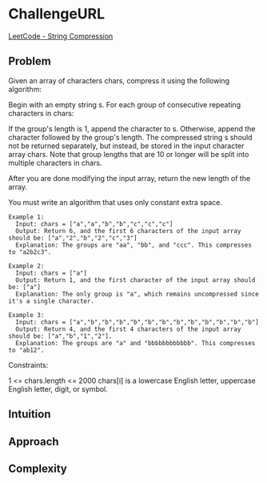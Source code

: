 # ChallengeURL
[LeetCode - String Compression](https://leetcode.com/problems/string-compression/submissions/1161486435/?envType=study-plan-v2&envId=leetcode-75)

## Problem
Given an array of characters chars, compress it using the following algorithm:

Begin with an empty string s. For each group of consecutive repeating characters in chars:

If the group's length is 1, append the character to s.
Otherwise, append the character followed by the group's length.
The compressed string s should not be returned separately, but instead, be stored in the input character array chars. Note that group lengths that are 10 or longer will be split into multiple characters in chars.

After you are done modifying the input array, return the new length of the array.

You must write an algorithm that uses only constant extra space.

 

```
Example 1:
  Input: chars = ["a","a","b","b","c","c","c"]
  Output: Return 6, and the first 6 characters of the input array should be: ["a","2","b","2","c","3"]
  Explanation: The groups are "aa", "bb", and "ccc". This compresses to "a2b2c3".

Example 2:
  Input: chars = ["a"]
  Output: Return 1, and the first character of the input array should be: ["a"]
  Explanation: The only group is "a", which remains uncompressed since it's a single character.

Example 3:
  Input: chars = ["a","b","b","b","b","b","b","b","b","b","b","b","b"]
  Output: Return 4, and the first 4 characters of the input array should be: ["a","b","1","2"].
  Explanation: The groups are "a" and "bbbbbbbbbbbb". This compresses to "ab12".
```

Constraints:

1 <= chars.length <= 2000
chars[i] is a lowercase English letter, uppercase English letter, digit, or symbol.

## Intuition

## Approach

## Complexity
